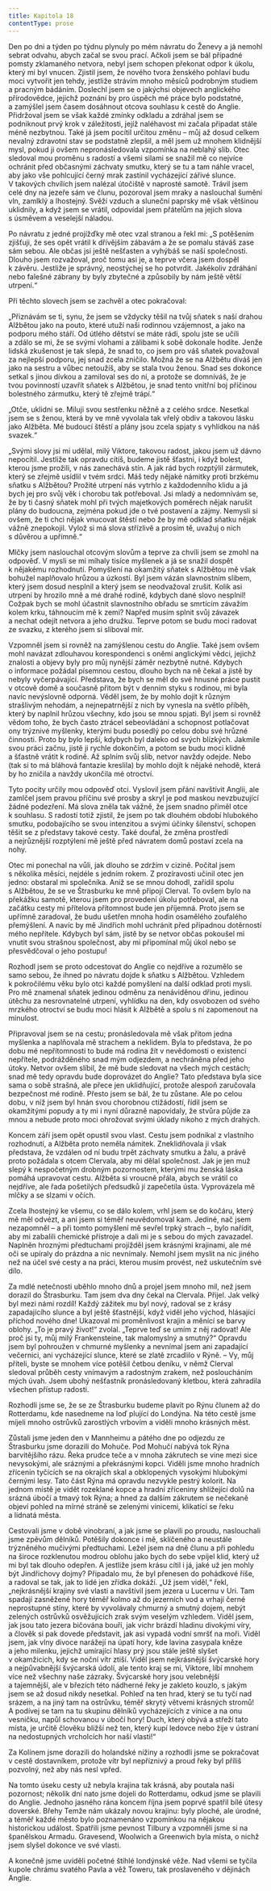 ```yaml
---
title: Kapitola 18
contentType: prose
---
```


<section>

Den po dni a týden po týdnu plynuly po mém návratu do Ženevy a já nemohl sebrat odvahu, abych začal se svou prací. Ačkoli jsem se bál případné pomsty zklamaného netvora, nebyl jsem schopen překonat odpor k úkolu, který mi byl vnucen. Zjistil jsem, že nového tvora ženského pohlaví budu moci vytvořit jen tehdy, jestliže strávím mnoho měsíců podrobným studiem a pracným bádáním. Doslechl jsem se o jakýchsi objevech anglického přírodovědce, jejichž poznání by pro úspěch mé práce bylo podstatné, a zamýšlel jsem časem dosáhnout otcova souhlasu k cestě do Anglie. Přidržoval jsem se však každé zmínky odkladu a zdráhal jsem se podniknout prvý krok v záležitosti, jejíž naléhavost mi začala připadat stále méně nezbytnou. Také já jsem pocítil určitou změnu – můj až dosud celkem nevalný zdravotní stav se podstatně zlepšil, a měl jsem už mnohem klidnější mysl, pokud ji ovšem nepronásledovala vzpomínka na neblahý slib. Otec sledoval mou proměnu s radostí a všemi silami se snažil mě co nejvíce ochránit před občasnými záchvaty smutku, který se tu a tam náhle vracel, aby jako vše pohlcující černý mrak zastínil vycházející zářivé slunce. V takových chvílích jsem nalézal útočiště v naprosté samotě. Trávil jsem celé dny na jezeře sám ve člunu, pozoroval jsem mraky a naslouchal šumění vln, zamlklý a lhostejný. Svěží vzduch a sluneční paprsky mě však většinou uklidnily, a když jsem se vrátil, odpovídal jsem přátelům na jejich slova s úsměvem a veselejší náladou.

Po návratu z jedné projížďky mě otec vzal stranou a řekl mi: „S potěšením zjišťuji, že ses opět vrátil k dřívějším zábavám a že se pomalu stáváš zase sám sebou. Ale občas jsi ještě nešťasten a vyhýbáš se naší společnosti. Dlouho jsem rozvažoval, proč tomu asi je, a teprve včera jsem dospěl k závěru. Jestliže je správný, neostýchej se ho potvrdit. Jakékoliv zdráhání nebo falešné zábrany by byly zbytečné a způsobily by nám ještě větší utrpení.“

Při těchto slovech jsem se zachvěl a otec pokračoval:

„Přiznávám se ti, synu, že jsem se vždycky těšil na tvůj sňatek s naší drahou Alžbětou jako na pouto, které utuží naši rodinnou vzájemnost, a jako na podporu mého stáří. Od útlého dětství se máte rádi, spolu jste se učili a zdálo se mi, že se svými vlohami a zálibami k sobě dokonale hodíte. Jenže lidská zkušenost je tak slepá, že snad to, co jsem pro váš sňatek považoval za nejlepší podporu, jej snad zcela zničilo. Možná že se na Alžbětu díváš jen jako na sestru a vůbec netoužíš, aby se stala tvou ženou. Snad ses dokonce setkal s jinou dívkou a zamiloval ses do ní, a protože se domníváš, že je tvou povinností uzavřít sňatek s Alžbětou, je snad tento vnitřní boj příčinou bolestného zármutku, který tě zřejmě trápí.“

„Otče, uklidni se. Miluji svou sestřenku něžně a z celého srdce. Nesetkal jsem se s ženou, která by ve mně vyvolala tak vřelý obdiv a takovou lásku jako Alžběta. Mé budoucí štěstí a plány jsou zcela spjaty s vyhlídkou na náš svazek.“

„Svými slovy jsi mi udělal, milý Viktore, takovou radost, jakou jsem už dávno nepocítil. Jestliže tak opravdu cítíš, budeme jistě šťastni, i když bolest, kterou jsme prožili, v nás zanechává stín. A jak rád bych rozptýlil zármutek, který se zřejmě usídlil v tvém srdci. Máš tedy nějaké námitky proti brzkému sňatku s Alžbětou? Prožité utrpení nás vytrhlo z každodenního klidu a já bych jej pro svůj věk i chorobu tak potřeboval. Jsi mladý a nedomnívám se, že by ti časný sňatek mohl při tvých majetkových poměrech nějak narušit plány do budoucna, zejména pokud jde o tvé postavení a zájmy. Nemysli si ovšem, že ti chci nějak vnucovat štěstí nebo že by mě odklad sňatku nějak vážně znepokojil. Vylož si má slova střízlivě a prosím tě, uvažuj o nich s důvěrou a upřímně.“

Mlčky jsem naslouchal otcovým slovům a teprve za chvíli jsem se zmohl na odpověď. V mysli se mi míhaly tisíce myšlenek a já se snažil dospět k nějakému rozhodnutí. Pomyšlení na okamžitý sňatek s Alžbětou mě však bohužel naplňovalo hrůzou a úzkostí. Byl jsem vázán slavnostním slibem, který jsem dosud nesplnil a který jsem se neodvažoval zrušit. Kolik asi utrpení by hrozilo mně a mé drahé rodině, kdybych dané slovo nesplnil! Cožpak bych se mohl účastnit slavnostního obřadu se smrtícím závažím kolem krku, táhnoucím mě k zemi? Napřed musím splnit svůj závazek a nechat odejít netvora a jeho družku. Teprve potom se budu moci radovat ze svazku, z kterého jsem si sliboval mír.

Vzpomněl jsem si rovněž na zamýšlenou cestu do Anglie. Také jsem ovšem mohl navázat zdlouhavou korespondenci s oněmi anglickými vědci, jejichž znalosti a objevy byly pro můj nynější záměr nezbytně nutné. Kdybych o informace požádal písemnou cestou, dlouho bych na ně čekal a jistě by nebyly vyčerpávající. Představa, že bych se měl do své hnusné práce pustit v otcově domě a současně přitom být v denním styku s rodinou, mi byla navíc nevýslovně odporná. Věděl jsem, že by mohlo dojít k různým strašlivým nehodám, a nejnepatrnější z nich by vynesla na světlo příběh, který by naplnil hrůzou všechny, kdo jsou se mnou spjati. Byl jsem si rovněž vědom toho, že bych často ztrácel sebeovládání a schopnost potlačovat ony trýznivé myšlenky, kterými budu posedlý po celou dobu své hrůzné činnosti. Proto by bylo lepší, kdybych byl daleko od svých blízkých. Jakmile svou práci začnu, jistě ji rychle dokončím, a potom se budu moci klidně a šťastně vrátit k rodině. Až splním svůj slib, netvor navždy odejde. Nebo (tak si to má bláhová fantazie kreslila) by mohlo dojít k nějaké nehodě, která by ho zničila a navždy ukončila mé otroctví.

Tyto pocity určily mou odpověď otci. Vyslovil jsem přání navštívit Anglii, ale zamlčel jsem pravou příčinu své prosby a skryl je pod maskou nevzbuzující žádné podezření. Má slova zněla tak vážně, že jsem snadno přiměl otce k souhlasu. S radostí totiž zjistil, že jsem po tak dlouhém období hlubokého smutku, podobajícího se svou intenzitou a svými účinky šílenství, schopen těšit se z představy takové cesty. Také doufal, že změna prostředí a nejrůznější rozptýlení mě ještě před návratem domů postaví zcela na nohy.

Otec mi ponechal na vůli, jak dlouho se zdržím v cizině. Počítal jsem s několika měsíci, nejdéle s jedním rokem. Z prozíravosti učinil otec jen jedno: obstaral mi společníka. Aniž se se mnou dohodl, zařídil spolu s Alžbětou, že se ve Štrasburku ke mně připojí Clerval. To ovšem bylo na překážku samotě, kterou jsem pro provedení úkolu potřeboval, ale na začátku cesty mi přítelova přítomnost bude jen příjemná. Proto jsem se upřímně zaradoval, že budu ušetřen mnoha hodin osamělého zoufalého přemýšlení. A navíc by mě Jindřich mohl uchránit před případnou dotěrností mého nepřítele. Kdybych byl sám, jistě by se netvor občas pokoušel mi vnutit svou strašnou společnost, aby mi připomínal můj úkol nebo se přesvědčoval o jeho postupu!

Rozhodl jsem se proto odcestovat do Anglie co nejdříve a rozumělo se samo sebou, že ihned po návratu dojde k sňatku s Alžbětou. Vzhledem k pokročilému věku bylo otci každé pomyšlení na další odklad proti mysli. Pro mě znamenal sňatek jedinou odměnu za nenáviděnou dřinu, jedinou útěchu za nesrovnatelné utrpení, vyhlídku na den, kdy osvobozen od svého mrzkého otroctví se budu moci hlásit k Alžbětě a spolu s ní zapomenout na minulost.

Připravoval jsem se na cestu; pronásledovala mě však přitom jedna myšlenka a naplňovala mě strachem a neklidem. Byla to představa, že po dobu mé nepřítomnosti to bude má rodina žít v nevědomosti o existenci nepřítele, podrážděného snad mým odjezdem, a nechráněna před jeho útoky. Netvor ovšem slíbil, že mě bude sledovat na všech mých cestách; snad mě tedy opravdu bude doprovázet do Anglie? Tato představa byla sice sama o sobě strašná, ale přece jen uklidňující, protože alespoň zaručovala bezpečnost mé rodině. Přesto jsem se bál, že tu zůstane. Ale po celou dobu, v níž jsem byl hnán svou chorobnou ctižádostí, řídil jsem se okamžitými popudy a ty mi i nyní důrazně napovídaly, že stvůra půjde za mnou a nebude proto moci ohrožovat svými úklady nikoho z mých drahých.

Koncem září jsem opět opustil svou vlast. Cestu jsem podnikal z vlastního rozhodnutí, a Alžběta proto neměla námitek. Zneklidňovala ji však představa, že vzdálen od ní budu trpět záchvaty smutku a žalu, a právě proto požádala s otcem Clervala, aby mi dělal společnost. Jak je jen muž slepý k nespočetným drobným pozornostem, kterými mu ženská láska pomáhá upravovat cestu. Alžběta si vroucně přála, abych se vrátil co nejdříve, ale řada pošetilých předsudků jí zapečetila ústa. Vyprovázela mě mlčky a se slzami v očích.

Zcela lhostejný ke všemu, co se dálo kolem, vrhl jsem se do kočáru, který mě měl odvézt, a ani jsem si téměř neuvědomoval kam. Jediné, nač jsem nezapomněl – a při tomto pomyšlení mě sevřel trpký strach –, bylo nařídit, aby mi zabalili chemické přístroje a dali mi je s sebou do mých zavazadel. Naplněn hroznými předtuchami projížděl jsem krásnými krajinami, ale mé oči se upíraly do prázdna a nic nevnímaly. Nemohl jsem myslit na nic jiného než na účel své cesty a na práci, kterou musím provést, než uskutečním své dílo.

Za mdlé netečnosti uběhlo mnoho dnů a projel jsem mnoho mil, než jsem dorazil do Štrasburku. Tam jsem dva dny čekal na Clervala. Přijel. Jak velký byl mezi námi rozdíl! Každý zážitek mu byl nový, radoval se z krásy zapadajícího slunce a byl ještě šťastnější, když viděl jeho východ, hlásající příchod nového dne! Ukazoval mi proměnlivost krajin a měnící se barvy oblohy. „To je pravý život!“ zvolal. „Teprve teď se umím z něj radovat! Ale proč jsi ty, můj milý Frankensteine, tak malomyslný a smutný?“ Opravdu jsem byl pohroužen v chmurné myšlenky a nevnímal jsem ani zapadající večernici, ani vycházející slunce, které se zlatě zrcadlilo v Rýně. – Vy, můj příteli, byste se mnohem více potěšil četbou deníku, v němž Clerval sledoval průběh cesty vnímavým a radostným zrakem, než posloucháním mých úvah. Jsem ubohý nešťastník pronásledovaný kletbou, která zahradila všechen přístup radosti.

Rozhodli jsme se, že se ze Štrasburku budeme plavit po Rýnu člunem až do Rotterdamu, kde nasedneme na loď plující do Londýna. Na této cestě jsme míjeli mnoho ostrůvků zarostlých vrbovím a viděli mnoho krásných měst.

Zůstali jsme jeden den v Mannheimu a pátého dne po odjezdu ze Štrasburku jsme dorazili do Mohuče. Pod Mohučí nabývá tok Rýna barvitějšího rázu. Řeka prudce teče a v mnoha zákrutech se vine mezi sice nevysokými, ale sráznými a překrásnými kopci. Viděli jsme mnoho hradních zřícenin tyčících se na okrajích skal a obklopených vysokými hlubokými černými lesy. Tato část Rýna má opravdu nezvykle pestrý kolorit. Na jednom místě je vidět rozeklané kopce a hradní zříceniny shlížející dolů na srázná úbočí a tmavý tok Rýna; a hned za dalším zákrutem se nečekaně objeví pohled na mírné stráně se zelenými vinicemi, klikatící se řeku a lidnatá města.

Cestovali jsme v době vinobraní, a jak jsme se plavili po proudu, naslouchali jsme zpěvům dělníků. Potěšily dokonce i mě, sklíčeného a neustále trýzněného mučivými předtuchami. Ležel jsem na dně člunu a při pohledu na široce rozklenutou modrou oblohu jako bych do sebe vpíjel klid, který už mi byl tak dlouho odepřen. A jestliže jsem krásu cítil i já, jaké už jen mohly být Jindřichovy dojmy? Připadalo mu, že byl přenesen do pohádkové říše, a radoval se tak, jak to lidé jen zřídka dokáží. „Už jsem viděl,“ řekl, „nejkrásnější krajiny své vlasti a navštívil jsem jezera u Lucernu v Uri. Tam spadají zasněžené hory téměř kolmo až do jezerních vod a vrhají černé neprostupné stíny, které by vyvolávaly chmurný a smutný dojem, nebýt zelených ostrůvků osvěžujících zrak svým veselým vzhledem. Viděl jsem, jak jsou tato jezera bičována bouří, jak vichr brázdí hladinu divokými víry, a člověk si pak dovede představit, jak asi vypadá vodní smršť na moři. Viděl jsem, jak vlny divoce narážejí na úpatí hory, kde lavina zasypala kněze a jeho milenku, jejichž umírající hlasy prý jsou stále ještě slyšet v okamžicích, kdy se noční vítr ztiší. Viděl jsem nejkrásnější švýcarské hory a nejpůvabnější švýcarská údolí, ale tento kraj se mi, Viktore, líbí mnohem více než všechny naše zázraky. Švýcarské hory jsou velebnější a tajemnější, ale v březích této nádherné řeky je zakleto kouzlo, s jakým jsem se až dosud nikdy nesetkal. Pohleď na ten hrad, který se tu tyčí nad srázem, a na jiný tam na ostrůvku, téměř skrytý větvemi krásných stromů! A podívej se tam na tu skupinu dělníků vycházejících z vinice a na onu vesničku, napůl schovanou v úbočí hory! Duch, který obývá a střeží tato místa, je určitě člověku bližší než ten, který kupí ledovce nebo žije v ústraní na nedostupných vrcholcích hor naší vlasti!“

Za Kolínem jsme dorazili do holandské nížiny a rozhodli jsme se pokračovat v cestě dostavníkem, protože vítr byl nepříznivý a proud řeky byl příliš pozvolný, než aby nás nesl vpřed.

Na tomto úseku cesty už nebyla krajina tak krásná, aby poutala naši pozornost; několik dní nato jsme dojeli do Rotterdamu, odkud jsme se plavili do Anglie. Jednoho jasného rána koncem října jsem poprvé spatřil bílé útesy doverské. Břehy Temže nám ukázaly novou krajinu: byly ploché, ale úrodné, a téměř každé město bylo poznamenáno vzpomínkou na nějakou historickou událost. Spatřili jsme pevnost Tilbury a vzpomněli jsme si na španělskou Armadu. Gravesend, Woolwich a Greenwich byla místa, o nichž jsem slyšel dokonce ve své vlasti.

A konečně jsme uviděli početné štíhlé londýnské věže. Nad všemi se tyčila kupole chrámu svatého Pavla a věž Toweru, tak proslaveného v dějinách Anglie.

</section>
